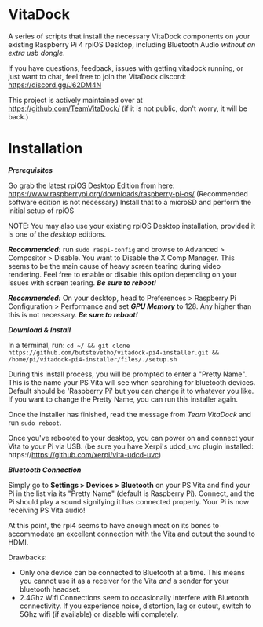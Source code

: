 # VitaDock
A series of scripts that install the necessary VitaDock components on your existing Raspberry Pi 4 rpiOS Desktop, including Bluetooth Audio _without an extra usb dongle_.

If you have questions, feedback, issues with getting vitadock running, or just want to chat, feel free to join the VitaDock discord: https://discord.gg/J62DM4N

This project is actively maintained over at https://github.com/TeamVitaDock/ (if it is not public, don't worry, it will be back.)

# Installation

***Prerequisites***

Go grab the latest rpiOS Desktop Edition from here: https://www.raspberrypi.org/downloads/raspberry-pi-os/ (Recommended software edition is not necessary)
Install that to a microSD and perform the initial setup of rpiOS

NOTE: You may also use your existing rpiOS Desktop installation, provided it is one of the _desktop_ editions.

**_Recommended:_** run `sudo raspi-config` and browse to Advanced > Compositor > Disable. You want to Disable the X Comp Manager. This seems to be the main cause of heavy screen tearing during video rendering. Feel free to enable or disable this option depending on your issues with screen tearing. ***Be sure to reboot!***

**_Recommended:_** On your desktop, head to Preferences > Raspberry Pi Configuration > Performance and set ***GPU Memory*** to 128. Any higher than this is not necessary. ***Be sure to reboot!*** 

***Download & Install***

In a terminal, run:
`cd ~/ && git clone https://github.com/butstevetho/vitadock-pi4-installer.git && /home/pi/vitadock-pi4-installer/files/./setup.sh`

During this install process, you will be prompted to enter a "Pretty Name". This is the name your PS Vita will see when searching for bluetooth devices. Default should be 'Raspberry Pi' but you can change it to whatever you like. If you want to change the Pretty Name, you can run this installer again.

Once the installer has finished, read the message from _Team VitaDock_ and run `sudo reboot`. 

Once you've rebooted to your desktop, you can power on and connect your Vita to your Pi via USB. (be sure you have Xerpi's udcd_uvc plugin installed: https://https://github.com/xerpi/vita-udcd-uvc)

***Bluetooth Connection***

Simply go to **Settings > Devices > Bluetooth** on your PS Vita and find your Pi in the list via its "Pretty Name" (default is Raspberry Pi). Connect, and the Pi should play a sound signifying it has connected properly. Your Pi is now receiving PS Vita audio!

At this point, the rpi4 seems to have anough meat on its bones to accommodate an excellent connection with the Vita and output the sound to HDMI. 

Drawbacks: 
 - Only one device can be connected to Bluetooth at a time. This means you cannot use it as a receiver for the Vita _and_ a sender for your bluetooth headset. 
 - 2.4Ghz Wifi Connections seem to occasionally interfere with Bluetooth connectivity. If you experience noise, distortion, lag or cutout, switch to 5Ghz wifi (if available) or disable wifi completely. 
 
